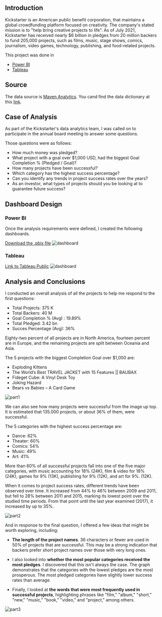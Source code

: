 ## Introduction ##
Kickstarter is an American public benefit corporation, that maintains a global crowdfunding platform focused on creativity. The company's stated mission is to "help bring creative projects to life". As of July 2021, Kickstarter has received nearly $6 billion in pledges from 20 million backers to fund 205,000 projects, such as films, music, stage shows, comics, journalism, video games, technology, publishing, and food-related projects.

This project was done in

- [Power BI](https://github.com/morales-francisco/Dashboards/raw/main/Kickstarter/kickstarter-projects.pbix)
- [Tableau](https://public.tableau.com/app/profile/francisco8213/viz/Kickstarterprojects_16917120723780/KickstarterDashboard)


## Source ##
The data source is [Maven Analytics]( https://www.mavenanalytics.io/data-playground).
You cand find the data dictionary at this [link](https://github.com/morales-francisco/Dashboards/blob/main/Kickstarter/Data/kickstarter_projects_data_dictionary.csv).

## Case of Analysis ##

As part of the Kickstarter's data analytics team, I was called on to participate in the annual board meeting to answer some questions.

Those questions were as follows:
- How much money was pledged?
- What project with a goal over $1,000 USD, had the biggest Goal Completion % (Pledged / Goal)?
- How many projects have been successful?
- Which category has the highest success percentage?
- Can you identify any trends in project success rates over the years?
- As an investor, what types of projects should you be looking at to guarantee future success?

## Dashboard Design ##

### Power BI ###
Once the analysis requirements were defined, I created the following dashboards.

[Download the .pbix file](https://github.com/morales-francisco/Dashboards/raw/main/Kickstarter/kickstarter-projects.pbix)
![dashboard](Images/dashboard.jpg)

### Tableau ###
[Link to Tableau Public](https://public.tableau.com/app/profile/francisco8213/viz/Kickstarterprojects_16917120723780/KickstarterDashboard)
![dashboard](Images/Kickstarter_Tableau.png)


## Analysis and Conclusions ##

I conducted an overall analysis of all the projects to help me respond to the first questions:

- Total Projects: 375 K
- Total Backers: 40 M
- Goal Completion % (Avg) : 19.89%
- Total Pledged: 3.42 bn
- Succes Percentage (Avg): 36% 

Eighty-two percent of all projects are in North America, fourteen percent are in Europe, and the remaining projects are split between Oceania and Asia.

The 5 projects with the biggest Completion Goal over $1,000 are:
- Exploding Kittens
- The World’s Best TRAVEL JACKET with 15 Features || BAUBAX
- Fideget Cube: A Vinyl Desk Toy
- Joking Hazard
- Bears vs Babies – A Card Game  


![part1](Images/part1.jpg)



We can also see how many projects were successful from the image up top. 
It is estimated that 135.000 projects, or about 36% of them, were successful.

The 5 categories with the highest success percentage are:
- Dance: 62%
- Theater: 60% 
- Comics: 54%
- Music: 49%
- Art: 41% 

More than 60% of all successful projects fall into one of the five major categories, with music accounting for 18% (24K), film & video for 18% (24K), games for 9% (13K), publishing for 9% (12K), and art for 9%. (12K).


When it comes to project success rates, different trends have been observed over time. 
It increased from 44% to 46% between 2009 and 2011, but fell to 28% between 2011 and 2015, marking its lowest point over the studied time periods. From that point until the last year examined (2017), it increased by up to 35%.




![part2](Images/part2.jpg)





And in response to the final question, I offered a few ideas that might be worth exploring, including:

- **The length of the project names**. 36 characters or fewer are used in 50% of projects that are successful. This may be a strong indication that backers prefer short project names over those with very long ones.

- I also looked into **whether the most popular categories received the most pledges**. I discovered that this isn't always the case. The graph demonstrates that the categories with the lowest pledges are the most prosperous. The most pledged categories have slightly lower success rates than average.


- Finally, I looked at **the words that were most frequently used in successful projects**, highlighting phrases like "film," "album," "short," "new," "music," "book," "video," and "project," among others.




![part3](Images/part3.jpg)

